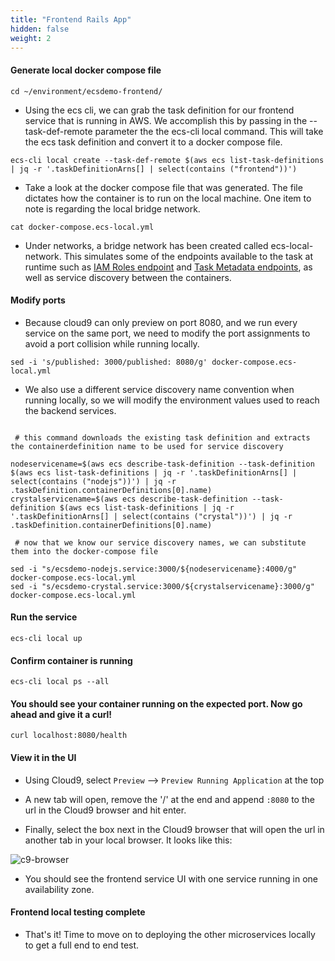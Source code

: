 ```yaml
---
title: "Frontend Rails App"
hidden: false
weight: 2
---
```


#### Generate local docker compose file

```
cd ~/environment/ecsdemo-frontend/
```
- Using the ecs cli, we can grab the task definition for our frontend service that is running in AWS. We accomplish this by passing in the --task-def-remote parameter the the ecs-cli local command. This will take the ecs task definition and convert it to a docker compose file.

```
ecs-cli local create --task-def-remote $(aws ecs list-task-definitions | jq -r '.taskDefinitionArns[] | select(contains ("frontend"))')
```

- Take a look at the docker compose file that was generated. The file dictates how the container is to run on the local machine. One item to note is regarding the local bridge network.

```
cat docker-compose.ecs-local.yml
```

- Under networks, a bridge network has been created called ecs-local-network. This simulates some of the endpoints available to the task at runtime such as [IAM Roles endpoint](https://docs.aws.amazon.com/AmazonECS/latest/developerguide/task-iam-roles.html) and [Task Metadata endpoints](https://docs.aws.amazon.com/AmazonECS/latest/developerguide/task-metadata-endpoint.html), as well as service discovery between the containers.


#### Modify ports 

- Because cloud9 can only preview on port 8080, and we run every service on the same port, we need to modify the port assignments to avoid a port collision while running locally.

```
sed -i 's/published: 3000/published: 8080/g' docker-compose.ecs-local.yml
```

- We also use a different service discovery name convention when running locally, so we will modify the environment
values used to reach the backend services.

```

 # this command downloads the existing task definition and extracts the containerdefinition name to be used for service discovery

nodeservicename=$(aws ecs describe-task-definition --task-definition $(aws ecs list-task-definitions | jq -r '.taskDefinitionArns[] | select(contains ("nodejs"))') | jq -r .taskDefinition.containerDefinitions[0].name)
crystalservicename=$(aws ecs describe-task-definition --task-definition $(aws ecs list-task-definitions | jq -r '.taskDefinitionArns[] | select(contains ("crystal"))') | jq -r .taskDefinition.containerDefinitions[0].name)

 # now that we know our service discovery names, we can substitute them into the docker-compose file
 
sed -i "s/ecsdemo-nodejs.service:3000/${nodeservicename}:4000/g" docker-compose.ecs-local.yml
sed -i "s/ecsdemo-crystal.service:3000/${crystalservicename}:3000/g" docker-compose.ecs-local.yml

```

#### Run the service

```
ecs-cli local up
```

#### Confirm container is running

```
ecs-cli local ps --all
```

#### You should see your container running on the expected port. Now go ahead and give it a curl!

```
curl localhost:8080/health
```

#### View it in the UI

- Using Cloud9, select `Preview` --> `Preview Running Application` at the top

- A new tab will open, remove the '/' at the end and append `:8080` to the url in the Cloud9 browser and hit enter.

- Finally, select the box next in the Cloud9 browser that will open the url in another tab in your local browser. It looks like this:

![c9-browser](/images/c9-local-2.png)

- You should see the frontend service UI with one service running in one availability zone.

#### Frontend local testing complete

- That's it! Time to move on to deploying the other microservices locally to get a full end to end test.
